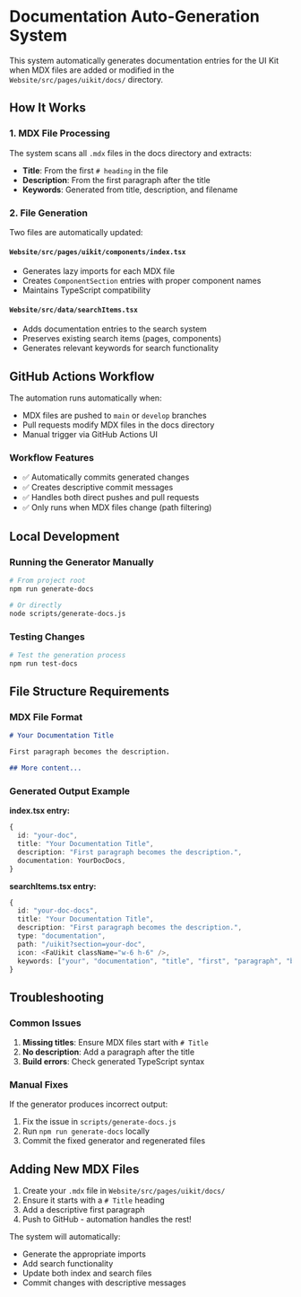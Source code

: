 # Documentation Auto-Generation System

This system automatically generates documentation entries for the UI Kit when MDX files are added or modified in the `Website/src/pages/uikit/docs/` directory.

## How It Works

### 1. MDX File Processing
The system scans all `.mdx` files in the docs directory and extracts:
- **Title**: From the first `# heading` in the file
- **Description**: From the first paragraph after the title
- **Keywords**: Generated from title, description, and filename

### 2. File Generation
Two files are automatically updated:

#### `Website/src/pages/uikit/components/index.tsx`
- Generates lazy imports for each MDX file
- Creates `ComponentSection` entries with proper component names
- Maintains TypeScript compatibility

#### `Website/src/data/searchItems.tsx`
- Adds documentation entries to the search system
- Preserves existing search items (pages, components)
- Generates relevant keywords for search functionality

## GitHub Actions Workflow

The automation runs automatically when:
- MDX files are pushed to `main` or `develop` branches
- Pull requests modify MDX files in the docs directory
- Manual trigger via GitHub Actions UI

### Workflow Features
- ✅ Automatically commits generated changes
- ✅ Creates descriptive commit messages
- ✅ Handles both direct pushes and pull requests
- ✅ Only runs when MDX files change (path filtering)

## Local Development

### Running the Generator Manually
```bash
# From project root
npm run generate-docs

# Or directly
node scripts/generate-docs.js
```

### Testing Changes
```bash
# Test the generation process
npm run test-docs
```

## File Structure Requirements

### MDX File Format
```markdown
# Your Documentation Title

First paragraph becomes the description.

## More content...
```

### Generated Output Example

**index.tsx entry:**
```typescript
{
  id: "your-doc",
  title: "Your Documentation Title", 
  description: "First paragraph becomes the description.",
  documentation: YourDocDocs,
}
```

**searchItems.tsx entry:**
```typescript
{
  id: "your-doc-docs",
  title: "Your Documentation Title",
  description: "First paragraph becomes the description.", 
  type: "documentation",
  path: "/uikit?section=your-doc",
  icon: <FaUikit className="w-6 h-6" />,
  keywords: ["your", "documentation", "title", "first", "paragraph", "becomes", "description"],
}
```

## Troubleshooting

### Common Issues
1. **Missing titles**: Ensure MDX files start with `# Title`
2. **No description**: Add a paragraph after the title
3. **Build errors**: Check generated TypeScript syntax

### Manual Fixes
If the generator produces incorrect output:
1. Fix the issue in `scripts/generate-docs.js`
2. Run `npm run generate-docs` locally
3. Commit the fixed generator and regenerated files

## Adding New MDX Files

1. Create your `.mdx` file in `Website/src/pages/uikit/docs/`
2. Ensure it starts with a `# Title` heading
3. Add a descriptive first paragraph
4. Push to GitHub - automation handles the rest!

The system will automatically:
- Generate the appropriate imports
- Add search functionality
- Update both index and search files
- Commit changes with descriptive messages 